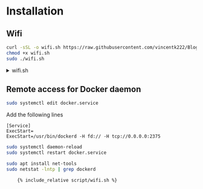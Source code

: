 # Installation
## Wifi

```sh
curl -sSL -o wifi.sh https://raw.githubusercontent.com/vincentk222/Blog/main/script/wifi.sh
chmod +x wifi.sh
sudo ./wifi.sh
```

<details wifi.sh>
<summary>wifi.sh</summary>

Pour voir le contenu du script, cliquez [ici](https://raw.githubusercontent.com/vincentk222/Blog/main/script/wifi.sh).

</details>

## Remote access for Docker daemon

 
```sh
sudo systemctl edit docker.service
```

Add  the following lines

    [Service]
    ExecStart=
    ExecStart=/usr/bin/dockerd -H fd:// -H tcp://0.0.0.0:2375

```sh
sudo systemctl daemon-reload
sudo systemctl restart docker.service
```

```sh
sudo apt install net-tools
sudo netstat -lntp | grep dockerd
```


```bash
    {% include_relative script/wifi.sh %}
```







